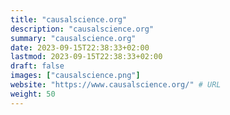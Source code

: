 ```yaml
---
title: "causalscience.org"
description: "causalscience.org"
summary: "causalscience.org"
date: 2023-09-15T22:38:33+02:00
lastmod: 2023-09-15T22:38:33+02:00
draft: false
images: ["causalscience.png"]
website: "https://www.causalscience.org/" # URL
weight: 50
---
```

